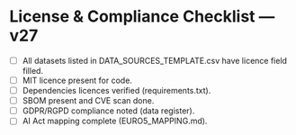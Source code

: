 # License & Compliance Checklist — v27

- [ ] All datasets listed in DATA_SOURCES_TEMPLATE.csv have licence field filled.
- [ ] MIT licence present for code.
- [ ] Dependencies licences verified (requirements.txt).
- [ ] SBOM present and CVE scan done.
- [ ] GDPR/RGPD compliance noted (data register).
- [ ] AI Act mapping complete (EURO5_MAPPING.md).
